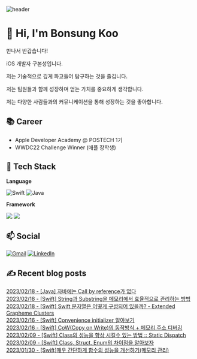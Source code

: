 

![header](https://capsule-render.vercel.app/api?type=slice&color=auto&height=180&section=header&text=Terry&desc=iOS%20Developer&fontSize=90&rotate=13&fontAlignY=15&fontAlign=75&descAlignY=34&descAlign=72.5&&animation=twinkling)

# 👋 Hi, I'm Bonsung Koo 

만나서 반갑습니다!

iOS 개발자 구본성입니다.

저는 기술적으로 깊게 파고들어 탐구하는 것을 즐깁니다.

저는 팀원들과 함께 성장하며 얻는 가치를 중요하게 생각합니다.

저는 다양한 사람들과의 커뮤니케이션을 통해 성장하는 것을 좋아합니다.

## 📚 Career

- Apple Developer Academy @ POSTECH 1기
- WWDC22 Challenge Winner (애플 장학생)



<!-- ![Anurag's GitHub stats](https://github-readme-stats.vercel.app/api?username=terry-koo&show_icons=true&theme=radical&hide=stars) -->

## 💎 Tech Stack

**Language**

![Swift](https://img.shields.io/badge/swift-F05138?style=for-the-badge&logo=swift&logoColor=white)
![Java](https://img.shields.io/badge/java-%23ED8B00.svg?style=for-the-badge&logo=java&logoColor=white)

**Framework**

<img src="https://img.shields.io/badge/SwiftUI-F05138?style=for-the-badge&logo=Swift&logoColor=white"/> <img src="https://img.shields.io/badge/UIKit-F05138?style=for-the-badge&logo=Swift&logoColor=white"/>



## 📫 Social
[![Gmail](https://img.shields.io/badge/Gmail-D14836?style=for-the-badge&logo=gmail&logoColor=white&link=mailto:devterrykoo@gmail.com)](mailto:devterrykoo@gmail.com)
[![LinkedIn](https://img.shields.io/badge/linkedin-%230077B5.svg?style=for-the-badge&logo=linkedin&logoColor=white&link=https://www.linkedin.com/in/terry-koo/)](https://www.linkedin.com/in/terry-koo/)

## ✍ Recent blog posts 
[2023/02/18 - [Java] 자바에는 Call by reference가 없다](https://terrypotter.tistory.com/51) <br/>
[2023/02/18 - [Swift] String과 Substring을 메모리에서 효율적으로 관리하는 방법](https://terrypotter.tistory.com/50) <br/>
[2023/02/18 - [Swift] Swift 문자열은 어떻게 구성되어 있을까? - Extended Grapheme Clusters](https://terrypotter.tistory.com/49) <br/>
[2023/02/16 - [Swift] Convenience initializer 알아보기](https://terrypotter.tistory.com/48) <br/>
[2023/02/16 - [Swift] CoW(Copy on Write)의 동작방식 + 메모리 주소 디버깅](https://terrypotter.tistory.com/47) <br/>
[2023/02/09 - [Swift] Class의 성능을 향상 시킬수 있는 방법 :: Static Dispatch](https://terrypotter.tistory.com/46) <br/>
[2023/02/09 - [Swift] Class, Struct, Enum의 차이점을 알아보자](https://terrypotter.tistory.com/45) <br/>
[2023/01/30 - [Swift]매우 간단하게 함수의 성능을 개선하기(메모리 관리)](https://terrypotter.tistory.com/44) <br/>
